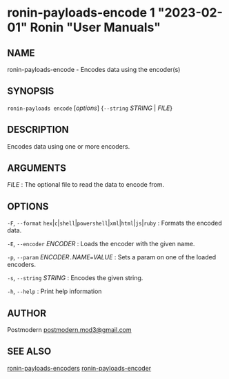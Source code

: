 # ronin-payloads-encode 1 "2023-02-01" Ronin "User Manuals"

## NAME

ronin-payloads-encode - Encodes data using the encoder(s)

## SYNOPSIS

`ronin-payloads encode` [*options*] {`--string` *STRING* \| *FILE*}

## DESCRIPTION

Encodes data using one or more encoders.

## ARGUMENTS

*FILE*
: The optional file to read the data to encode from.

## OPTIONS

`-F`, `--format` `hex`\|`c`\|`shell`\|`powershell`\|`xml`\|`html`\|`js`\|`ruby`
: Formats the encoded data.

`-E`, `--encoder` *ENCODER*
: Loads the encoder with the given name.

`-p`, `--param` *ENCODER*`.`*NAME*`=`*VALUE*
: Sets a param on one of the loaded encoders.

`-s`, `--string` *STRING*
: Encodes the given string.

`-h`, `--help`
: Print help information

## AUTHOR

Postmodern <postmodern.mod3@gmail.com>

## SEE ALSO

[ronin-payloads-encoders](ronin-payloads-encoders.1.md) [ronin-payloads-encoder](ronin-payloads-encoder.1.md)
